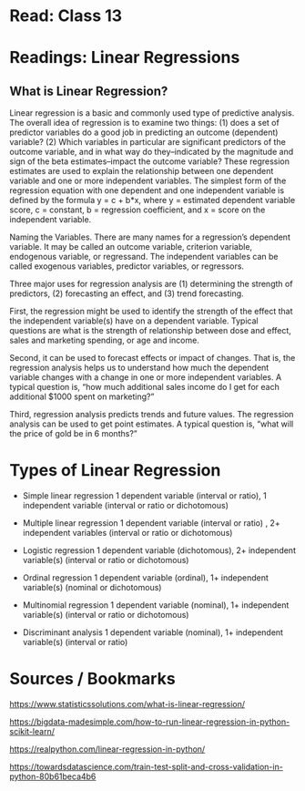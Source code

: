 # Read: Class 13

# Readings: Linear Regressions

## What is Linear Regression?

Linear regression is a basic and commonly used type of predictive analysis.  The overall idea of regression is to examine two things: (1) does a set of predictor variables do a good job in predicting an outcome (dependent) variable?  (2) Which variables in particular are significant predictors of the outcome variable, and in what way do they–indicated by the magnitude and sign of the beta estimates–impact the outcome variable?  These regression estimates are used to explain the relationship between one dependent variable and one or more independent variables.  The simplest form of the regression equation with one dependent and one independent variable is defined by the formula y = c + b*x, where y = estimated dependent variable score, c = constant, b = regression coefficient, and x = score on the independent variable.

Naming the Variables.  There are many names for a regression’s dependent variable.  It may be called an outcome variable, criterion variable, endogenous variable, or regressand.  The independent variables can be called exogenous variables, predictor variables, or regressors.

Three major uses for regression analysis are (1) determining the strength of predictors, (2) forecasting an effect, and (3) trend forecasting.

First, the regression might be used to identify the strength of the effect that the independent variable(s) have on a dependent variable.  Typical questions are what is the strength of relationship between dose and effect, sales and marketing spending, or age and income.

Second, it can be used to forecast effects or impact of changes.  That is, the regression analysis helps us to understand how much the dependent variable changes with a change in one or more independent variables.  A typical question is, “how much additional sales income do I get for each additional $1000 spent on marketing?”

Third, regression analysis predicts trends and future values.  The regression analysis can be used to get point estimates.  A typical question is, “what will the price of gold be in 6 months?”

# Types of Linear Regression 

- Simple linear regression
1 dependent variable (interval or ratio), 1 independent variable (interval or ratio or dichotomous)

- Multiple linear regression
1 dependent variable (interval or ratio) , 2+ independent variables (interval or ratio or dichotomous)

- Logistic regression
1 dependent variable (dichotomous), 2+ independent variable(s) (interval or ratio or dichotomous)

- Ordinal regression
1 dependent variable (ordinal), 1+ independent variable(s) (nominal or dichotomous)

- Multinomial regression
1 dependent variable (nominal), 1+ independent variable(s) (interval or ratio or dichotomous)

- Discriminant analysis
1 dependent variable (nominal), 1+ independent variable(s) (interval or ratio)

# Sources / Bookmarks

https://www.statisticssolutions.com/what-is-linear-regression/

https://bigdata-madesimple.com/how-to-run-linear-regression-in-python-scikit-learn/

https://realpython.com/linear-regression-in-python/

https://towardsdatascience.com/train-test-split-and-cross-validation-in-python-80b61beca4b6